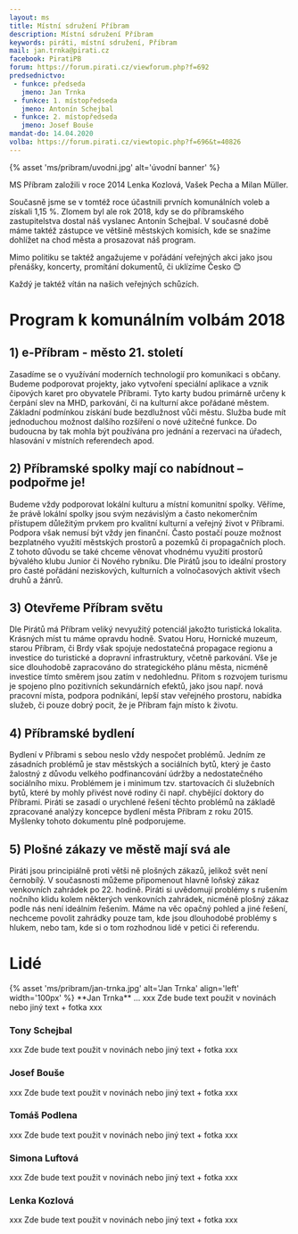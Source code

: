 ```yaml
---
layout: ms
title: Místní sdružení Příbram
description: Místní sdružení Příbram
keywords: piráti, místní sdružení, Příbram
mail: jan.trnka@pirati.cz
facebook: PiratiPB
forum: https://forum.pirati.cz/viewforum.php?f=692
predsednictvo:
 - funkce: předseda
   jmeno: Jan Trnka
 - funkce: 1. místopředseda
   jmeno: Antonín Schejbal
 - funkce: 2. místopředseda
   jmeno: Josef Bouše
mandat-do: 14.04.2020
volba: https://forum.pirati.cz/viewtopic.php?f=696&t=40826
---
```

{% asset 'ms/pribram/uvodni.jpg' alt='úvodní banner' %}

MS Příbram založili v roce 2014 Lenka Kozlová, Vašek Pecha a Milan Müller.

Současně jsme se v tomtéž roce účastnili prvních komunálních voleb a získali 1,15 %. Zlomem byl ale rok 2018, kdy se do příbramského zastupitelstva dostal náš vyslanec Antonín Schejbal. V současné době máme taktéž zástupce ve většině městských komisích, kde se snažíme dohlížet na chod města a prosazovat náš program.

Mimo politiku se taktéž angažujeme v pořádání veřejných akci jako jsou přenášky, koncerty, promítání dokumentů, či uklízíme Česko 😊

Každý je taktéž vítán na našich veřejných schůzích.

# Program k komunálním volbám 2018

## 1) e-Příbram - město 21. století
Zasadíme se o využívání moderních technologií pro komunikaci s občany. Budeme podporovat projekty, jako vytvoření speciální aplikace a vznik čipových karet pro obyvatele Příbrami. Tyto karty budou primárně určeny k čerpání slev na MHD, parkování, či na kulturní akce pořádané městem. Základní podmínkou získání bude bezdlužnost vůči městu. Služba bude mít jednoduchou možnost dalšího rozšíření o nové užitečné funkce. Do budoucna by tak mohla být používána pro jednání a rezervaci na úřadech, hlasování v místních referendech apod.

 ## 2) Příbramské spolky mají co nabídnout – podpořme je! 
Budeme vždy podporovat lokální kulturu a místní komunitní spolky. Věříme, že právě lokální spolky jsou svým nezávislým a často nekomerčním přístupem důležitým prvkem pro kvalitní kulturní a veřejný život v Příbrami. Podpora však nemusí být vždy jen finanční. Často postačí pouze možnost bezplatného využití městských prostorů a pozemků či propagačních ploch. Z tohoto důvodu se také chceme věnovat vhodnému využití prostorů bývalého klubu Junior či Nového rybníku. Dle Pirátů jsou to ideální prostory pro časté pořádání neziskových, kulturních a volnočasových aktivit všech druhů a žánrů. 

## 3) Otevřeme Příbram světu
Dle Pirátů má Příbram veliký nevyužitý potenciál jakožto turistická lokalita. Krásných míst tu máme opravdu hodně. Svatou Horu, Hornické muzeum, starou Příbram, či Brdy však spojuje nedostatečná propagace regionu a investice do turistické a dopravní infrastruktury, včetně parkování. Vše je sice dlouhodobě zapracováno do strategického plánu města, nicméně investice tímto směrem jsou zatím v nedohlednu. Přitom s rozvojem turismu je spojeno plno pozitivních sekundárních efektů, jako jsou např. nová pracovní místa, podpora podnikání, lepší stav veřejného prostoru, nabídka služeb, či pouze dobrý pocit, že je Příbram fajn místo k životu.

## 4) Příbramské bydlení
Bydlení v Příbrami s sebou neslo vždy nespočet problémů. Jedním ze zásadních problémů je stav městských a sociálních bytů, který je často žalostný z důvodu velkého podfinancování údržby a nedostatečného sociálního mixu. Problémem je i minimum tzv. startovacích či služebních bytů, které by mohly přivést nové rodiny či např. chybějící doktory do Příbrami. Piráti se zasadí o urychlené řešení těchto problémů na základě zpracované analýzy koncepce bydlení města Příbram z roku 2015. Myšlenky tohoto dokumentu plně podporujeme.

## 5) Plošné zákazy ve městě mají svá ale
Piráti jsou principiálně proti větši ně plošných zákazů, jelikož svět není černobílý. V současnosti můžeme připomenout hlavně loňský zákaz venkovních zahrádek po 22. hodině. Piráti si uvědomují problémy s rušením nočního klidu kolem některých venkovních zahrádek, nicméně plošný zákaz podle nás není ideálním řešením. Máme na věc opačný pohled a jiné řešení, nechceme povolit zahrádky pouze tam, kde jsou dlouhodobé problémy s hlukem, nebo tam, kde si o tom rozhodnou lidé v petici či referendu. 

# Lidé

<div markdown="1" class="c-profile-badge">
{% asset 'ms/pribram/jan-trnka.jpg' alt='Jan Trnka' align='left' width='100px' %} **Jan Trnka** ... xxx Zde bude text použit v novinách nebo jiný text + fotka xxx
</div>

### Tony Schejbal
xxx Zde bude text použit v novinách nebo jiný text + fotka xxx

### Josef Bouše
xxx Zde bude text použit v novinách nebo jiný text + fotka xxx

### Tomáš Podlena
xxx Zde bude text použit v novinách nebo jiný text + fotka xxx

### Simona Luftová
xxx Zde bude text použit v novinách nebo jiný text + fotka xxx

### Lenka Kozlová
xxx Zde bude text použit v novinách nebo jiný text + fotka xxx


